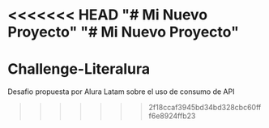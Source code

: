 <<<<<<< HEAD
"# Mi Nuevo Proyecto" 
"# Mi Nuevo Proyecto" 
=======
# Challenge-Literalura
Desafio propuesta por Alura Latam sobre el uso de consumo de API
>>>>>>> 2f18ccaf3945bd34bd328cbc60fff6e8924ffb23
